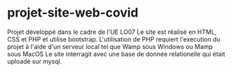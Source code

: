 # projet-site-web-covid
Projet développé dans le cadre de l'UE LO07
Le site est réalisé en HTML, CSS et PHP et utilise bootstrap. L'utilisation de PHP requiert l'execution du projet à l'aide d'un serveur local tel que Wamp sous Windows ou Mamp sous MacOS
Le site interragit avec une base de donnée relationelle qui était uploadé sur mysql. 
